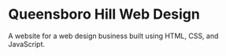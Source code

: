 # Queensboro Hill Web Design

A website for a web design business built using HTML, CSS, and JavaScript.
